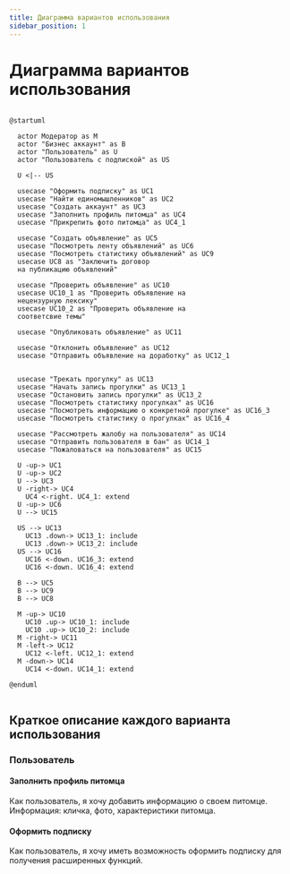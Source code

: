 ```yaml
---
title: Диаграмма вариантов использования
sidebar_position: 1
---
```


# Диаграмма вариантов использования

```plantuml

@startuml

  actor Модератор as M
  actor "Бизнес аккаунт" as B
  actor "Пользователь" as U
  actor "Пользователь с подпиской" as US

  U <|-- US

  usecase "Оформить подписку" as UC1
  usecase "Найти единомышленников" as UC2
  usecase "Создать аккаунт" as UC3
  usecase "Заполнить профиль питомца" as UC4
  usecase "Прикрепить фото питомца" as UC4_1

  usecase "Создать объявление" as UC5
  usecase "Посмотреть ленту объявлений" as UC6
  usecase "Посмотреть статистику объявлений" as UC9
  usecase UC8 as "Заключить договор 
  на публикацию объявлений"

  usecase "Проверить объявление" as UC10
  usecase UC10_1 as "Проверить объявление на
  нецензурную лексику"
  usecase UC10_2 as "Проверить объявление на
  соответсвие темы"

  usecase "Опубликовать объявление" as UC11

  usecase "Отклонить объявление" as UC12
  usecase "Отправить объявление на доработку" as UC12_1


  usecase "Трекать прогулку" as UC13
  usecase "Начать запись прогулки" as UC13_1
  usecase "Остановить запись прогулки" as UC13_2
  usecase "Посмотреть статистику прогулках" as UC16
  usecase "Посмотреть информацию о конкретной прогулке" as UC16_3
  usecase "Посмотреть статистику о прогулках" as UC16_4

  usecase "Рассмотреть жалобу на пользователя" as UC14
  usecase "Отправить пользователя в бан" as UC14_1
  usecase "Пожаловаться на пользователя" as UC15

  U -up-> UC1
  U -up-> UC2
  U --> UC3
  U -right-> UC4
    UC4 <-right. UC4_1: extend
  U -up-> UC6
  U --> UC15

  US --> UC13
    UC13 .down-> UC13_1: include
    UC13 .down-> UC13_2: include
  US --> UC16
    UC16 <-down. UC16_3: extend
    UC16 <-down. UC16_4: extend

  B --> UC5
  B --> UC9
  B --> UC8

  M -up-> UC10
    UC10 .up-> UC10_1: include
    UC10 .up-> UC10_2: include
  M -right-> UC11
  M -left-> UC12
    UC12 <-left. UC12_1: extend
  M -down-> UC14
    UC14 <-down. UC14_1: extend

@enduml


```

## Краткое описание каждого варианта использования

### Пользователь

#### Заполнить профиль питомца
Как пользователь, я хочу добавить информацию о своем питомце.
Информация: кличка, фото, характеристики питомца.

#### Оформить подписку
Как пользователь, я хочу иметь возможность оформить подписку для получения расширенных функций.